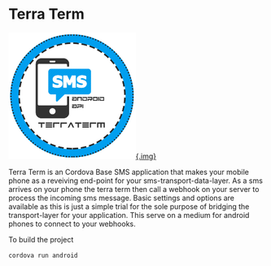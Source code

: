 # Terra Term

[![TerraTerm](www/img/terratermlogo.png){.img}](https://github.com/neetmon/terra_term)

Terra Term is an Cordova Base SMS application that makes your mobile phone as a reveiving end-point for your sms-transport-data-layer. As a sms arrives on your phone the terra term then call a webhook on your server to process the incoming sms message. Basic settings and options are available as this is just a simple trial for the sole purpose of bridging the transport-layer for your application. This serve on a medium for android phones to connect to your webhooks.

To build the project
```
cordova run android
```

<style>
	img[alt="TerraTerm"] { 
	  width:  250px; 
	}
</style>
